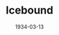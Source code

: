 ---
title: Icebound
date: 1934-03-13
closing_date:
layout: productions
featured_image:
image_caption:
image_credit:
playbill:
category:
Theatre: Theatre Jacksonville
cast:
- Billy Dishinger: Billy Dishinger
- Clark Overton: Clark Overton
- Clifford Lowe: Cliffard Lowe
- Jane Crosby: Edith Pullen
- Nettie: Edna Holley
- Sadie Fellows: Elizabeth McKinnon
- Emma: Faith Hendren
- Orin: James Marron
- Doctor Curtis: John Elton
- Henry Jordan: Joseph Marron
- Judge Bradford: Kenneth Hunter
- Ben Jordan: Leon Corbin
- Hannah Mullett: Mary Elton
- Jim Jay: Montague Rosenberg
- Ella Jordan: Pearl DeMent
crew:
- Stage Manager: Arthur Bunch
- Director: Winston Fowler
understudies:
orchestra:
external_links:
---